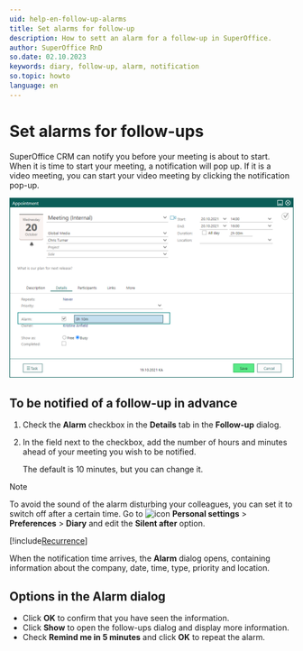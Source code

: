 ```yaml
---
uid: help-en-follow-up-alarms
title: Set alarms for follow-up
description: How to sett an alarm for a follow-up in SuperOffice.
author: SuperOffice RnD
so.date: 02.10.2023
keywords: diary, follow-up, alarm, notification
so.topic: howto
language: en
---
```


# Set alarms for follow-ups

SuperOffice CRM can notify you before your meeting is about to start. When it is time to start your meeting, a notification will pop up. If it is a video meeting, you can start your video meeting by clicking the notification pop-up.

![You can set an alarm so you get a notification before your meeting begins -screenshot][img2]

## To be notified of a follow-up in advance

1. Check the **Alarm** checkbox in the **Details** tab in the **Follow-up** dialog.
1. In the field next to the checkbox, add the number of hours and minutes ahead of your meeting you wish to be notified.

    The default is 10 minutes, but you can change it.

> [!NOTE]
> To avoid the sound of the alarm disturbing your colleagues, you can set it to switch off after a certain time. Go to ![icon][img1] **Personal settings** > **Preferences** > **Diary** and edit the **Silent after** option.

[!include[Recurrence](includes/note-repetition.md)]

When the notification time arrives, the **Alarm** dialog opens, containing information about the company, date, time, type, priority and location.

## Options in the Alarm dialog

* Click **OK** to confirm that you have seen the information.
* Click **Show** to open the follow-ups dialog and display more information.
* Check **Remind me in 5 minutes** and click **OK** to repeat the alarm.

<!-- Referenced links -->

<!-- Referenced images -->
[img1]: ../../../media/icons/personal-settings-small.png
[img2]: ../../../media/loc/en/diary/appointment-alarm-on-meeting.png
